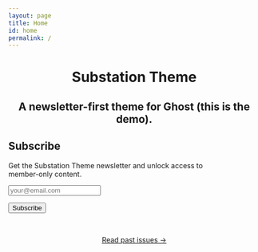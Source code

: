 ```yaml
---
layout: page
title: Home
id: home
permalink: /
---
```

<div class="container main-content tc mt4">
<center>
<h1 class="h1"> Substation Theme</h1>
<h2 class="h2">A newsletter-first theme for Ghost (this is the demo).</h2>
</center>
<!-- <p style="padding: 3em 1em; background: #f5f7ff; border-radius: 4px;">
  Take a look at <span style="font-weight: bold">[[Your first note]]</span> to get started on your exploration.
</p> -->

<form  class="box" action="https://tinyletter.com/hamtapinnar" method="post" target="popupwindow" onsubmit="window.open('https://tinyletter.com/hamtapinnar', 'popupwindow', 'scrollbars=yes,width=800,height=600');return true"><h2 class="mt0 h2">Subscribe</h2><p><label for="tlemail">Get the Substation Theme newsletter and unlock access to<br> member-only content.</label></p><p><input class="input subscribe-email" type="text"  name="email" id="tlemail"  placeholder="your@email.com"/></p><input type="hidden" value="1" name="embed"/><input type="submit" value="Subscribe" class="button" /><!-- <p><a href="https://tinyletter.com" target="_blank">powered by TinyLetter</a></p> --></form>
<br>
<p style="text-align: center;"><a class="internal-link about-link" href="/about">Read past issues →</a></p>

</div>
<!-- 

This digital garden template is free, open-source, and [available on GitHub here](https://github.com/maximevaillancourt/digital-garden-jekyll-template).

The easiest way to get started is to read this [step-by-step guide explaining how to set this up from scratch](https://maximevaillancourt.com/blog/setting-up-your-own-digital-garden-with-jekyll).
 -->
<style>
  * {
    box-sizing: border-box  !important;
}
  body{
    display: block !important;
    margin: 0 !important;
    padding: 3rem 1rem 3rem !important;
    font: 16px/1.4 system-ui, 'Helvetica', sans-serif !important;
    -webkit-font-smoothing: antialiased !important;


  }
  .wrapper{
        max-width: 600px !important;
        padding-top: 0.2rem !important;
        font-size: 1.13em !important;
        margin-top: 4rem !important;
        text-align: center !important;
        margin: auto !important;
  }

div {
    display: block !important;
}




  .about-link{
    border-bottom: 1px solid #ea4e4e !important;
        text-decoration: none !important;
        background-color: white !important;
        color: black !important;
            font-size: 20px !important;
    font-weight: 450 !important;
        font-size: 1.2em !important;
  }
  .box{
    border-radius: 10px !important;
    background-color: #FFF4EC !important;
    padding: 3rem 2rem !important;
    text-align: center !important;
    margin-top: 3rem !important;
  }
  .subscribe-email {
    text-align: center !important;
  }
  .input{
        border: 1px solid #ccc;
    background-color: white;
        max-width: 400px;
    margin-left: auto;
    margin-right: auto;
        width: 100%;
    appearance: none !important;
    -webkit-appearance: none;
    -moz-appearance: none;
    font-size: inherit;
    font-family: inherit;
    color: inherit;
    border-radius: 3px;
    line-height: 36px;
    padding: 6px 14px;
    box-shadow: 0px 2px 4px rgb(0 0 0 / 20%);

  }
  .button {
    max-width: 400px;
    border: 1px solid #ea4e4e;
    cursor: pointer;
    background-color: #ea4e4e;
    color: #fff !important;
    white-space: nowrap;
    width: 100%;
    appearance: none;
    -webkit-appearance: none;
    -moz-appearance: none;
    font-size: inherit;
    font-family: inherit;
    color: inherit;
    border-radius: 3px;
    line-height: 36px;
    padding: 6px 14px;
    box-shadow: 0px 2px 4px rgb(0 0 0 / 20%);
}
.h2 {
    display: block;
    font-size: 1.7em;
    margin-block-start: 0.83em;
    margin-block-end: 0.83em;
    margin-inline-start: 0px;
    margin-inline-end: 0px;
    font-weight: bold;
        margin-top: 0px;
}
.h1{
  font-size: 2.6em;
      display: block;
    margin-block-start: 0.67em;
    margin-block-end: 0.67em;
    margin-inline-start: 0px;
    margin-inline-end: 0px;
    font-weight: bold;
}
code {
    background: #f5f5f5;
    padding: 0.1em 0.2em;
    border-radius: 4px;
}
body {
  display: block !important;
    margin: 0 !important;
    padding: 3rem 1rem 3rem !important;
    font: 16px/1.4 system-ui, 'Helvetica', sans-serif !important;
    color: var(--default-text) !important;
    background-color: var(--page-bg) !important;
    -webkit-font-smoothing: antialiased !important;
    -moz-osx-font-smoothing: grayscale !important;
}

p {
    color: #555555 !important;
    margin-bottom: 0.5rem !important;
}

</style>
